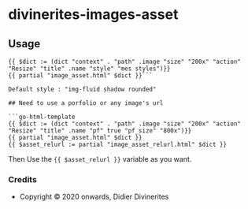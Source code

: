 # divinerites-images-asset

## Usage

```go-html-template
{{ $dict := (dict "context" . "path" .image "size" "200x" "action" "Resize" "title" .name "style" "mes styles")}}
{{ partial "image_asset.html" $dict }}```

Default style : "img-fluid shadow rounded"

## Need to use a porfolio or any image's url

```go-html-template
{{ $dict := (dict "context" . "path" .image "size" "200x" "action" "Resize" "title" .name "pf" true "pf_size" "800x")}}
{{ partial "image_asset.html" $dict }}
{{ $asset_relurl := partial "image_asset_relurl.html" $dict }}
```

Then Use the `{{ $asset_relurl }}` variable as you want.

### Credits

- Copyright © 2020 onwards, Didier Divinerites
